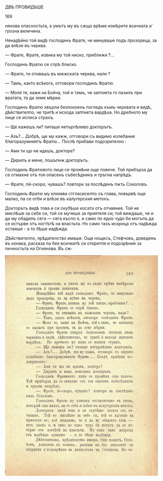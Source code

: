 ﻿ДВѢ ПРОВИДѢШЕ

169

нянова опасностьта, а умътъ му въ сжщо врѣме измѣрите всичката и́ грозна величина.

Ненадѣйно той видѣ господинъ Фратя, че минуваше подъ прозореца, за да влѣзе въ черква.

— Фрате, Фрате, извика му той ниско, приближи ?...

Господинъ Фратю се спрѣ блиско.

— Фрате, ти отивашъ въ мжжската черква, нали ?

— Тамъ, както всѣкога, отговори господинъ Фратю.

— Моля те, кажи на Бойча, той е тамъ, че заптиета го пазилъ при вратата, та да земе мѣрки.

Господинъ Фратю хвърли безпокоенъ погледъ къмъ черквата и видѣ, дѣйствителпо, че тритѣ и́ исхода заптиета вардѣха. Но дребното му лице се исписа страхъ.

— Ще кажешъ ли? питаше нетърпѣливо докторътъ.

— Азъ?... Добрѣ, ще му кажж, отговори съ видимо колебание благоразумниятъ Фратю... Послѣ прибави подозрително :

— Ами ти що не идешъ, докторе?

— Дирилъ и мене, пошъпнж докторътъ.

Господинъ Фратювото лице се промѣни още повече. Той прибърза да се отмахне отъ тоя опасенъ събесѣдникъ и тръгна напрѣдъ.

— Фрате, пй-скоро, чувашъ? повтори за послѣденъ пжть Соколовъ.

Господинъ Фратю му клюмва стгласиселпо съ глава, повървѣ още малко, па се отби и влѣзе въ калугерския метохъ.

Докторътъ видѣ това и си скубѣше косата отъ отчаяние. Той не мислѣше за себе си, той се мучеше за приятеля си; той виждаше, че и да му обадилъ сега — сега къспо е, и само по едно чудо би могълъ да се истърве отъ ногтѣтѣ на властьта. Но само тазъ искрица отъ падѣжда остаяше - а то бѣше иадѣжда.

Дѣйствителпо, прѣдателство имаше. Още нощесъ, Стефчовъ, доведенъ въ конака, расказа па бея всичкитѣ си откритпя и подозрѣния за личностьта на Огнянова. Въ сж-

![original](images/192.jpg)

